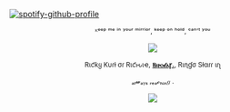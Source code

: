 [![spotify-github-profile](https://spotify-github-profile.kittinanx.com/api/view?uid=31emw27hdnz23bbvfx4humhc7cjq&cover_image=true&theme=novatorem&show_offline=false&background_color=000000&interchange=true&bar_color=000000&bar_color_cover=true)](https://github.com/kittinan/spotify-github-profile)

<p align="center" dir="auto">
<sub>ᴷᵉᵉᵖ ᵐᵉ ⁱⁿ ʸᵒᵘʳ ᵐⁱʳʳⁱᵒʳ, ᵏᵉᵉᵖ ᵒⁿ ʰᵒˡᵈ, ᶜᵃⁿ'ᵗ ʸᵒᵘ </sub>

<p align="center" dir="auto">
<img src="https://64.media.tumblr.com/ced51a4a7f0c44500f6b1188eb26bb3b/7feaa1d26610edd5-95/s500x750/77868f846de43e364e5fd24b5fe50317ce1b4ff3.pnj" style="max-width: 100%; "></p>

<p align="center" dir="auto">
<sub>Rιƈƙყ Kυɾƚ σɾ Rιƈԋιҽ, <b><ins>Ⲃⲓⲣⲟ𝓵ⲁꞅ.</ins></b>, Rιɳɠσ Sƚαɾɾ ιɾʅ </sub>
<p align="center" dir="auto">
<sub>ₐₗ𝔀ₐᵧₛ ᵣₑₐ𝓬ₕᵢₙ𝑔
.</sub>

<p align="center" dir="auto"> 
<img src="https://64.media.tumblr.com/8115fa6d48586fba518eb1f2d39305b4/4e59c7c5e5f627bd-bb/s250x400/4ae8ebd8f0a9948f8e511f58df23333b55bfd5e6.gifv" style="max-width: 100%; "></p> 
